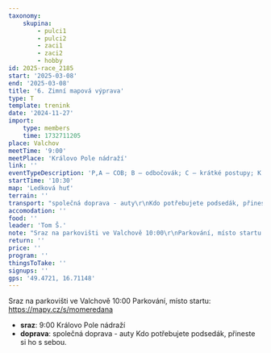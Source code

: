 ```yaml
---
taxonomy:
    skupina:
        - pulci1
        - pulci2
        - zaci1
        - zaci2
        - hobby
id: 2025-race_2185
start: '2025-03-08'
end: '2025-03-08'
title: '6. Zimní mapová výprava'
type: T
template: trenink
date: '2024-11-27'
import:
    type: members
    time: 1732711205
place: Valchov
meetTime: '9:00'
meetPlace: 'Královo Pole nádraží'
link: ''
eventTypeDescription: 'P,A – COB; B – odbočovák; C – krátké postupy; K – sudá lichá'
startTime: '10:30'
map: 'Ledková huť'
terrain: ''
transport: "společná doprava - auty\r\nKdo potřebujete podsedák, přineste si ho s\_sebou."
accomodation: ''
food: ''
leader: 'Tom Š.'
note: "Sraz na parkovišti ve Valchově 10:00\r\nParkování, místo startu: https://mapy.cz/s/momeredana"
return: ''
price: ''
program: ''
thingsToTake: ''
signups: ''
gps: '49.4721, 16.71148'
---
```


Sraz na parkovišti ve Valchově 10:00
Parkování, místo startu: https://mapy.cz/s/momeredana
* **sraz**: 9:00 Královo Pole nádraží
* **doprava**: společná doprava - auty
Kdo potřebujete podsedák, přineste si ho s sebou.
